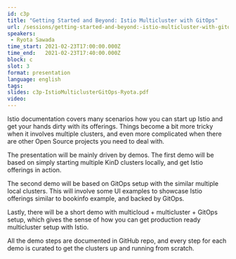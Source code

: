 ```yaml
---
id: c3p
title: "Getting Started and Beyond: Istio Multicluster with GitOps"
url: /sessions/getting-started-and-beyond:-istio-multicluster-with-gitops
speakers:
 - Ryota Sawada
time_start: 2021-02-23T17:00:00.000Z
time_end:   2021-02-23T17:40:00.000Z
block: c
slot: 3
format: presentation 
language: english
tags:
slides: c3p-IstioMulticlusterGitOps-Ryota.pdf
video:
---
```


Istio documentation covers many scenarios how you can start up Istio and get your hands dirty with its offerings. Things become a bit more tricky when it involves multiple clusters, and even more complicated when there are other Open Source projects you need to deal with.

The presentation will be mainly driven by demos. The first demo will be based on simply starting multiple KinD clusters locally, and get Istio offerings in action.

The second demo will be based on GitOps setup with the similar multiple local clusters. This will involve some UI examples to showcase Istio offerings similar to bookinfo example, and backed by GitOps.

Lastly, there will be a short demo with multicloud + multicluster + GitOps setup, which gives the sense of how you can get production ready multicluster setup with Istio.

All the demo steps are documented in GitHub repo, and every step for each demo is curated to get the clusters up and running from scratch.
